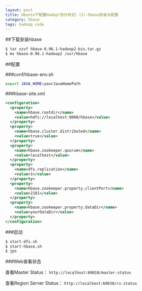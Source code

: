 ```yaml
---
layout: post
title: Ubuntu下配置Hadop(伪分布式）(1)-hbase安装与配置
category: hbase
tags: hadoop code
---
```

##下载安装hbase

```sh
$ tar xzvf hbase-0.96.1-hadoop2-bin.tar.gz  
$ mv hbase-0.96.1-hadoop2 /usr/hbase
```

<!--break-->

##配置

###conf/hbase-env.sh

```sh
export JAVA_HOME=yourJavaHomePath
```

###hbase-site.xml

```xml
<configuration>
  <property>
    <name>hbase.rootdir</name>
    <value>hdfs://localhost:9000/hbase</value>
  </property>
  <property>
    <name>hbase.cluster.distributed</name>
    <value>true</value>
  </property>
  <property>
    <name>hbase.zookeeper.quorum</name>
    <value>localhost</value>
  </property>
  <property>
    <name>dfs.replication</name>
    <value>1</value>
  </property>
  <property>
    <name>hbase.zookeeper.property.clientPort</name>
    <value>2181</value>
  </property>
  <property>
    <name>hbase.zookeeper.property.dataDir</name>
    <value>yourDataDir</value>
  </property>
</configuration>
```

###启动

```sh
$ start-dfs.sh
$ start-hbase.sh
$ jps
```

###Web查看状态

查看Master Status： `http://localhost:60010/master-status`

查看Region Server Status： `http://localhost:60030/rs-status`
